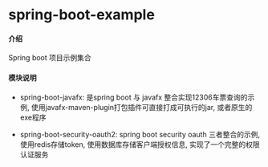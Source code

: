 # spring-boot-example

#### 介绍
Spring boot 项目示例集合

#### 模块说明

- spring-boot-javafx: 是spring boot 与 javafx 整合实现12306车票查询的示例, 使用javafx-maven-plugin打包插件可直接打成可执行的jar, 或者原生的exe程序
 
 - spring-boot-security-oauth2: spring boot security oauth 三者整合的示例, 使用redis存储token, 使用数据库存储客户端授权信息, 实现了一个完整的权限认证服务

